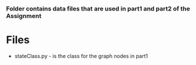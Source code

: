 ### Folder contains data files that are used in part1 and part2 of the Assignment

# Files
* stateClass.py - is the class for the graph nodes in part1
